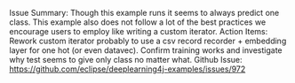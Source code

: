 Issue Summary: Though this example runs it seems to always predict one class. This example also does not follow a lot of the best practices we encourage users to employ like writing a custom iterator.
Action Items: Rework custom iterator probably to use a csv record recorder + embedding layer for one hot (or even datavec). Confirm training works and investigate why test seems to give only class no matter what.
Github Issue: https://github.com/eclipse/deeplearning4j-examples/issues/972
